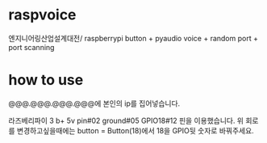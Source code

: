 # raspvoice
엔지니어링산업설계대전/ raspberrypi button + pyaudio voice + random port + port scanning

# how to use
@@@.@@@.@@@.@@@에 본인의 ip를 집어넣습니다.

라즈베리파이 3 b+ 
5v pin#02
ground#05
GPIO18#12
핀을 이용했습니다.
위 회로를 변경하고싶을때에는 button = Button(18)에서 18을 GPIO뒷 숫자로 바꿔주세요.
